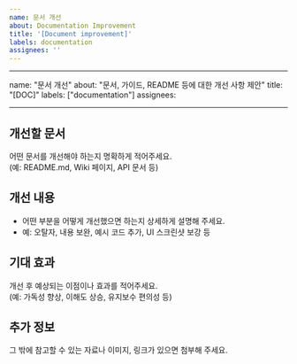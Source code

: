 ```yaml
---
name: 문서 개선
about: Documentation Improvement
title: '[Document improvement]'
labels: documentation
assignees: ''
---
```


---

name: "문서 개선"
about: "문서, 가이드, README 등에 대한 개선 사항 제안"
title: "[DOC]"
labels: ["documentation"]
assignees:

---

## 개선할 문서

어떤 문서를 개선해야 하는지 명확하게 적어주세요.  
(예: README.md, Wiki 페이지, API 문서 등)

## 개선 내용

- 어떤 부분을 어떻게 개선했으면 하는지 상세하게 설명해 주세요.
- 예: 오탈자, 내용 보완, 예시 코드 추가, UI 스크린샷 보강 등

## 기대 효과

개선 후 예상되는 이점이나 효과를 적어주세요.  
(예: 가독성 향상, 이해도 상승, 유지보수 편의성 등)

## 추가 정보

그 밖에 참고할 수 있는 자료나 이미지, 링크가 있으면 첨부해 주세요.
